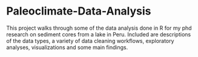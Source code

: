 # Paleoclimate-Data-Analysis

This project walks through some of the data analysis done in R for my phd research on sediment cores from a lake in Peru. Included are descriptions of the data types, a variety of data cleaning workflows, exploratory analyses, visualizations and some main findings. 
